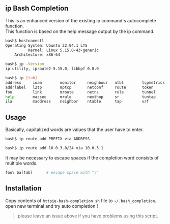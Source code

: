 ## ip Bash Completion

This is an enhanced version of the existing ip command's autocomplete function.  
This function is based on the help message output by the ip command.

```sh
bash$ hostnamectl
Operating System: Ubuntu 22.04.1 LTS
          Kernel: Linux 5.15.0-43-generic
    Architecture: x86-64

bash$ ip -Version
ip utility, iproute2-5.15.0, libbpf 0.8.0

bash$ ip [tab]
address     ioam        monitor     neighbour   ntbl        tcpmetrics  xfrm
addrlabel   l2tp        mptcp       netconf     route       token       
fou         link        mroute      netns       rule        tunnel      
help        macsec      mrule       nexthop     sr          tuntap      
ila         maddress    neighbor    ntable      tap         vrf
```


## Usage

Basically, capitalized words are values that the user have to enter.

```sh
bash$ ip route add PREFIX via ADDRESS

bash$ ip route add 10.0.3.0/24 via 10.0.3.1
```

It may be necessary to escape spaces if the completion word consists of multiple words.

```sh
foo\ ba[tab]      # escape space with "\"
```

## Installation

Copy contents of `httpie-bash-completion.sh` file to `~/.bash_completion`.  
open new terminal and try auto completion !


> please leave an issue above if you have problems using this script.


